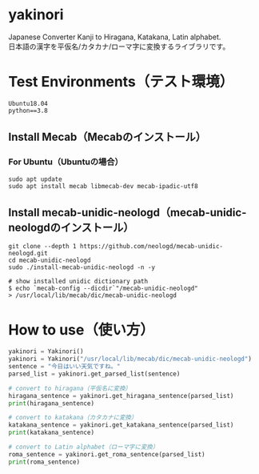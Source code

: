 # yakinori
Japanese Converter Kanji to Hiragana, Katakana, Latin alphabet.  
日本語の漢字を平仮名/カタカナ/ローマ字に変換するライブラリです。

# Test Environments（テスト環境）
```
Ubuntu18.04
python==3.8
```

## Install Mecab（Mecabのインストール）
### For Ubuntu（Ubuntuの場合）
```
sudo apt update
sudo apt install mecab libmecab-dev mecab-ipadic-utf8
```

## Install mecab-unidic-neologd（mecab-unidic-neologdのインストール）
```
git clone --depth 1 https://github.com/neologd/mecab-unidic-neologd.git
cd mecab-unidic-neologd
sudo ./install-mecab-unidic-neologd -n -y

# show installed unidic dictionary path
$ echo `mecab-config --dicdir`"/mecab-unidic-neologd"
> /usr/local/lib/mecab/dic/mecab-unidic-neologd
```

# How to use（使い方）
```python
yakinori = Yakinori()
yakinori = Yakinori("/usr/local/lib/mecab/dic/mecab-unidic-neologd")
sentence = "今日はいい天気ですね。"
parsed_list = yakinori.get_parsed_list(sentence)

# convert to hiragana（平仮名に変換）
hiragana_sentence = yakinori.get_hiragana_sentence(parsed_list)
print(hiragana_sentence)

# convert to katakana（カタカナに変換）
katakana_sentence = yakinori.get_katakana_sentence(parsed_list)
print(katakana_sentence)

# convert to Latin alphabet（ローマ字に変換）
roma_sentence = yakinori.get_roma_sentence(parsed_list)
print(roma_sentence)
```

